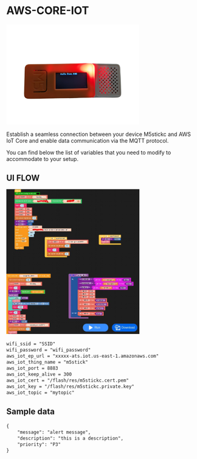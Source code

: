 
# AWS-CORE-IOT

<img src="https://github.com/albertollamaso/m5stickc/blob/main/images/alerting.png" alt="alerting" width="350">


Establish a seamless connection between your device M5stickc and AWS IoT Core and enable data communication via the MQTT protocol.

You can find below the list of variables that you need to modify to accommodate to your setup.


## UI FLOW

<img src="https://github.com/albertollamaso/m5stickc/blob/main/images/uiflow_diagram.jpeg" alt="uiflow" width="350">


```
wifi_ssid = "SSID"
wifi_password = "wifi_password"
aws_iot_ep_url = "xxxxx-ats.iot.us-east-1.amazonaws.com"
aws_iot_thing_name = "m5stick"
aws_iot_port = 8883
aws_iot_keep_alive = 300
aws_iot_cert = "/flash/res/m5stickc.cert.pem"
aws_iot_key = "/flash/res/m5stickc.private.key"
aws_iot_topic = "mytopic"
```


## Sample data

```
{
    "message": "alert message",
    "description": "this is a description",
    "priority": "P3"
}
```
